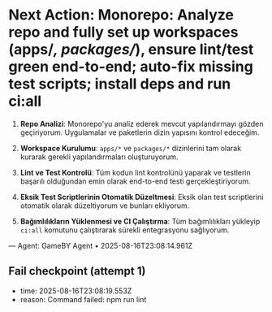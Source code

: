 # Next Action: Monorepo: Analyze repo and fully set up workspaces (apps/*, packages/*), ensure lint/test green end-to-end; auto-fix missing test scripts; install deps and run ci:all

1. **Repo Analizi**: Monorepo'yu analiz ederek mevcut yapılandırmayı gözden geçiriyorum. Uygulamalar ve paketlerin dizin yapısını kontrol edeceğim.

2. **Workspace Kurulumu**: `apps/*` ve `packages/*` dizinlerini tam olarak kurarak gerekli yapılandırmaları oluşturuyorum.

3. **Lint ve Test Kontrolü**: Tüm kodun lint kontrolünü yaparak ve testlerin başarılı olduğundan emin olarak end-to-end testi gerçekleştiriyorum.

4. **Eksik Test Scriptlerinin Otomatik Düzeltmesi**: Eksik olan test scriptlerini otomatik olarak düzeltiyorum ve bunları ekliyorum.

5. **Bağımlılıkların Yüklenmesi ve CI Çalıştırma**: Tüm bağımlılıkları yükleyip `ci:all` komutunu çalıştırarak sürekli entegrasyonu sağlıyorum.

— Agent: GameBY Agent • 2025-08-16T23:08:14.961Z


## Fail checkpoint (attempt 1)
- time: 2025-08-16T23:08:19.553Z
- reason: Command failed: npm run lint
